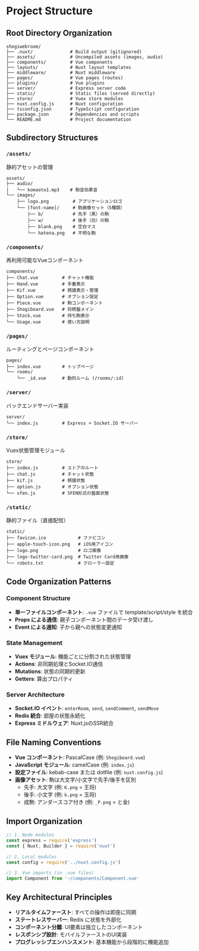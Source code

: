 # Project Structure

## Root Directory Organization
```
shogiwebroom/
├── .nuxt/              # Build output (gitignored)
├── assets/             # Uncompiled assets (images, audio)
├── components/         # Vue components
├── layouts/            # Nuxt layout templates
├── middleware/         # Nuxt middleware
├── pages/              # Vue pages (routes)
├── plugins/            # Vue plugins
├── server/             # Express server code
├── static/             # Static files (served directly)
├── store/              # Vuex store modules
├── nuxt.config.js      # Nuxt configuration
├── tsconfig.json       # TypeScript configuration
├── package.json        # Dependencies and scripts
└── README.md           # Project documentation
```

## Subdirectory Structures

### `/assets/`
静的アセットの管理
```
assets/
├── audio/
│   └── komaoto1.mp3    # 駒音効果音
└── images/
    ├── logo.png         # アプリケーションロゴ
    └── [font-name]/     # 駒画像セット（5種類）
        ├── b/           # 先手（黒）の駒
        ├── w/           # 後手（白）の駒
        ├── blank.png    # 空白マス
        └── hatena.png   # 不明な駒
```

### `/components/`
再利用可能なVueコンポーネント
```
components/
├── Chat.vue         # チャット機能
├── Hand.vue         # 手番表示
├── Kif.vue          # 棋譜表示・管理
├── Option.vue       # オプション設定
├── Piece.vue        # 駒コンポーネント
├── Shogiboard.vue   # 将棋盤メイン
├── Stock.vue        # 持ち駒表示
└── Usage.vue        # 使い方説明
```

### `/pages/`
ルーティングとページコンポーネント
```
pages/
├── index.vue        # トップページ
└── rooms/
    └── _id.vue      # 動的ルーム (/rooms/:id)
```

### `/server/`
バックエンドサーバー実装
```
server/
└── index.js         # Express + Socket.IO サーバー
```

### `/store/`
Vuex状態管理モジュール
```
store/
├── index.js         # ストアのルート
├── chat.js          # チャット状態
├── kif.js           # 棋譜状態
├── option.js        # オプション状態
└── sfen.js          # SFEN形式の盤面状態
```

### `/static/`
静的ファイル（直接配信）
```
static/
├── favicon.ico            # ファビコン
├── apple-touch-icon.png   # iOS用アイコン
├── logo.png               # ロゴ画像
├── logo-twitter-card.png  # Twitter Card用画像
└── robots.txt             # クローラー設定
```

## Code Organization Patterns

### Component Structure
- **単一ファイルコンポーネント**: `.vue` ファイルで template/script/style を統合
- **Props による通信**: 親子コンポーネント間のデータ受け渡し
- **Event による通知**: 子から親への状態変更通知

### State Management
- **Vuex モジュール**: 機能ごとに分割された状態管理
- **Actions**: 非同期処理とSocket.IO通信
- **Mutations**: 状態の同期的更新
- **Getters**: 算出プロパティ

### Server Architecture
- **Socket.IO イベント**: `enterRoom`, `send`, `sendComment`, `sendMove`
- **Redis 統合**: 部屋の状態永続化
- **Express ミドルウェア**: Nuxt.jsのSSR統合

## File Naming Conventions
- **Vue コンポーネント**: PascalCase (例: `Shogiboard.vue`)
- **JavaScript モジュール**: camelCase (例: `index.js`)
- **設定ファイル**: kebab-case または dotfile (例: `nuxt.config.js`)
- **画像アセット**: 駒は大文字/小文字で先手/後手を区別
  - 先手: 大文字 (例: `K.png` = 王将)
  - 後手: 小文字 (例: `k.png` = 玉将)
  - 成駒: アンダースコア付き (例: `_P.png` = と金)

## Import Organization
```javascript
// 1. Node modules
const express = require('express')
const { Nuxt, Builder } = require('nuxt')

// 2. Local modules
const config = require('../nuxt.config.js')

// 3. Vue imports (in .vue files)
import Component from '~/components/Component.vue'
```

## Key Architectural Principles
- **リアルタイムファースト**: すべての操作は即座に同期
- **ステートレスサーバー**: Redis に状態を外部化
- **コンポーネント分離**: UI要素は独立したコンポーネント
- **レスポンシブ設計**: モバイルファーストのUI実装
- **プログレッシブエンハンスメント**: 基本機能から段階的に機能追加